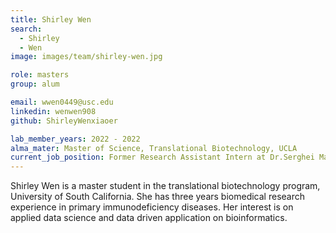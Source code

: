 ```yaml
---
title: Shirley Wen
search:
  - Shirley 
  - Wen
image: images/team/shirley-wen.jpg

role: masters
group: alum

email: wwen0449@usc.edu
linkedin: wenwen908
github: ShirleyWenxiaoer

lab_member_years: 2022 - 2022
alma_mater: Master of Science, Translational Biotechnology, UCLA
current_job_position: Former Research Assistant Intern at Dr.Serghei Mangul's lab at the USC School of Pharmacy 
---
```


Shirley Wen is a master student in the translational biotechnology program, University of South California. She has three years biomedical research experience in primary immunodeficiency diseases. Her interest is on applied data science and data driven application on bioinformatics.
